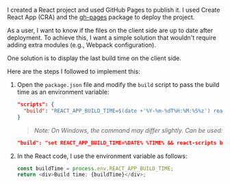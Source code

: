 I created a React project and used GitHub Pages to publish it. I used Create React App (CRA) and the [gh-pages](https://www.npmjs.com/package/gh-pages) package to deploy the project.

As a user, I want to know if the files on the client side are up to date after deployment. To achieve this, I want a simple solution that wouldn't require adding extra modules (e.g., Webpack configuration).

One solution is to display the last build time on the client side.

Here are the steps I followed to implement this:

1. Open the `package.json` file and modify the `build` script to pass the build time as an environment variable:
   ```json
   "scripts": {
     "build": "REACT_APP_BUILD_TIME=$(date +'%Y-%m-%dT%H:%M:%S%z') react-scripts build"
   }
   ```

   > _Note: On Windows, the command may differ slightly. Can be used:_
   ```json
   "build": "set REACT_APP_BUILD_TIME=%DATE% %TIME% && react-scripts build"
   ```

2. In the React code, I use the environment variable as follows:
   ```javascript
   const buildTime = process.env.REACT_APP_BUILD_TIME;
   return <div>Build time: {buildTime}</div>;
   ```
